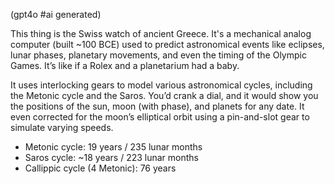 (gpt4o #ai generated)

This thing is the Swiss watch of ancient Greece. It's a mechanical analog computer (built ~100 BCE) used to predict astronomical events like eclipses, lunar phases, planetary movements, and even the timing of the Olympic Games. It’s like if a Rolex and a planetarium had a baby.

It uses interlocking gears to model various astronomical cycles, including the Metonic cycle and the Saros. You’d crank a dial, and it would show you the positions of the sun, moon (with phase), and planets for any date. It even corrected for the moon’s elliptical orbit using a pin-and-slot gear to simulate varying speeds.

- Metonic cycle: 19 years / 235 lunar months
- Saros cycle: ~18 years / 223 lunar months
- Callippic cycle (4 Metonic): 76 years
